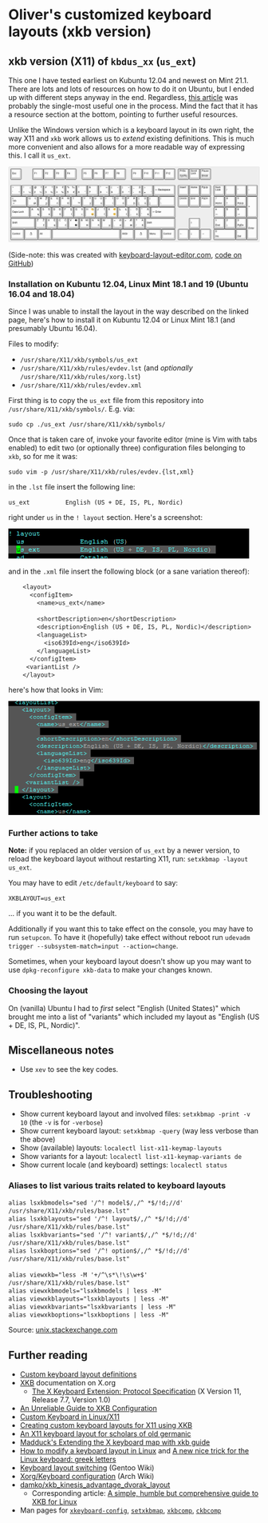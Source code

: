 ﻿# Oliver's customized keyboard layouts (xkb version)

## xkb version (X11) of `kbdus_xx` (`us_ext`)

This one I have tested  earliest on Kubuntu 12.04 and newest on Mint 21.1. There are lots and lots of resources on how to do it on Ubuntu, but I ended up with different steps anyway in the end. Regardless, [this article](https://michal.kosmulski.org/computing/articles/custom-keyboard-layouts-xkb.html) was probably the single-most useful one in the process. Mind the fact that it has a resource section at the bottom, pointing to further useful resources.

Unlike the Windows version which is a keyboard layout in its own right, the way X11 and `xkb` work allows us to *extend* existing definitions. This is much more convenient and also allows for a more readable way of expressing this. I call it `us_ext`.

![Full layout](us_ext.png)

(Side-note: this was created with [keyboard-layout-editor.com](http://www.keyboard-layout-editor.com/), [code on GitHub](https://github.com/ijprest/keyboard-layout-editor))

### Installation on Kubuntu 12.04, Linux Mint 18.1 and 19 (Ubuntu 16.04 and 18.04)

Since I was unable to install the layout in the way described on the linked page, here's how to install it on Kubuntu 12.04 or Linux Mint 18.1 (and presumably Ubuntu 16.04).

Files to modify:

* `/usr/share/X11/xkb/symbols/us_ext`
* `/usr/share/X11/xkb/rules/evdev.lst` (and _optionally_ `/usr/share/X11/xkb/rules/xorg.lst`)
* `/usr/share/X11/xkb/rules/evdev.xml`

First thing is to copy the `us_ext` file from this repository into `/usr/share/X11/xkb/symbols/`. E.g. via:

    sudo cp ./us_ext /usr/share/X11/xkb/symbols/

Once that is taken care of, invoke your favorite editor (mine is Vim with tabs enabled) to edit two (or optionally three) configuration files belonging to `xkb`, so for me it was:

    sudo vim -p /usr/share/X11/xkb/rules/evdev.{lst,xml}

in the `.lst` file insert the following line:

    us_ext          English (US + DE, IS, PL, Nordic)

right under `us` in the `! layout` section. Here's a screenshot:

![The screenshot](../images/evdev_lst.png)

and in the `.xml` file insert the following block (or a sane variation thereof):

```
    <layout>
      <configItem>
        <name>us_ext</name>

        <shortDescription>en</shortDescription>
        <description>English (US + DE, IS, PL, Nordic)</description>
        <languageList>
          <iso639Id>eng</iso639Id>
        </languageList>
      </configItem>
     <variantList />
    </layout>
```

here's how that looks in Vim:

![The screenshot](../images/evdev_xml.png)

### Further actions to take

**Note:** if you replaced an older version of `us_ext` by a newer version, to reload the keyboard layout without restarting X11, run: `setxkbmap -layout us_ext`.

You may have to edit `/etc/default/keyboard` to say:

```
XKBLAYOUT=us_ext
```

... if you want it to be the default.

Additionally if you want this to take effect on the console, you may have to run `setupcon`. To have it (hopefully) take effect without reboot run `udevadm trigger --subsystem-match=input --action=change`.

Sometimes, when your keyboard layout doesn't show up you may want to use `dpkg-reconfigure xkb-data` to make your changes known.

### Choosing the layout

On (vanilla) Ubuntu I had to _first_ select "English (United States)" which brought me into a list of "variants" which included my layout as "English (US + DE, IS, PL, Nordic)".

## Miscellaneous notes

* Use `xev` to see the key codes.

## Troubleshooting

* Show current keyboard layout and involved files: `setxkbmap -print -v 10` (the `-v` is for `-verbose`)
* Show current keyboard layout: `setxkbmap -query` (way less verbose than the above)
* Show (available) layouts: `localectl list-x11-keymap-layouts`
* Show variants for a layout: `localectl list-x11-keymap-variants de`
* Show current locale (and keyboard) settings: `localectl status`

### Aliases to list various traits related to keyboard layouts

```
alias lsxkbmodels="sed '/^! model$/,/^ *$/!d;//d' /usr/share/X11/xkb/rules/base.lst"
alias lsxkblayouts="sed '/^! layout$/,/^ *$/!d;//d' /usr/share/X11/xkb/rules/base.lst"
alias lsxkbvariants="sed '/^! variant$/,/^ *$/!d;//d' /usr/share/X11/xkb/rules/base.lst"
alias lsxkboptions="sed '/^! option$/,/^ *$/!d;//d' /usr/share/X11/xkb/rules/base.lst"

alias viewxkb="less -M '+/^\s*\!\s\w+$' /usr/share/X11/xkb/rules/base.lst"
alias viewxkbmodels="lsxkbmodels | less -M"
alias viewxkblayouts="lsxkblayouts | less -M"
alias viewxkbvariants="lsxkbvariants | less -M"
alias viewxkboptions="lsxkboptions | less -M"
```

Source: [unix.stackexchange.com](https://unix.stackexchange.com/a/356782)

## Further reading

* [Custom keyboard layout definitions](https://help.ubuntu.com/community/Custom%20keyboard%20layout%20definitions)
* [XKB](https://www.x.org/wiki/XKB/) documentation on X.org
    * [The X Keyboard Extension: Protocol Specification](https://www.x.org/archive//current/doc/kbproto/xkbproto.html) (X Version 11, Release 7.7, Version 1.0)
* [An Unreliable Guide to XKB Configuration](https://www.charvolant.org/doug/xkb/)
* [Custom Keyboard in Linux/X11](https://people.uleth.ca/~daniel.odonnell/Blog/custom-keyboard-in-linuxx11)
* [Creating custom keyboard layouts for X11 using XKB](https://michal.kosmulski.org/computing/articles/custom-keyboard-layouts-xkb.html)
* [An X11 keyboard layout for scholars of old germanic](https://swanrad.ch/an-x11-keyboard-layout-for-scholars-of-old-germanic/)
* [Madduck's Extending the X keyboard map with xkb guide](https://web.archive.org/web/20170825051821/http://madduck.net:80/docs/extending-xkb/)
* [How to modify a keyboard layout in Linux](https://rlog.rgtti.com/2014/05/01/how-to-modify-a-keyboard-layout-in-linux/) and [A new nice trick for the Linux keyboard: greek letters](https://rlog.rgtti.com/2015/03/26/a-new-nice-trick-for-the-linux-keyboard-greek-letters/)
* [Keyboard layout switching](https://wiki.gentoo.org/wiki/Keyboard_layout_switching) (Gentoo Wiki)
* [Xorg/Keyboard configuration](https://wiki.archlinux.org/title/Xorg/Keyboard_configuration) (Arch Wiki)
* [damko/xkb_kinesis_advantage_dvorak_layout](https://github.com/damko/xkb_kinesis_advantage_dvorak_layout)
    * Corresponding article: [A simple, humble but comprehensive guide to XKB for Linux](https://medium.com/@damko/a-simple-humble-but-comprehensive-guide-to-xkb-for-linux-6f1ad5e13450)
* Man pages for [`xkeyboard-config`](https://man.archlinux.org/man/xkeyboard-config.7.en), [`setxkbmap`](https://man.archlinux.org/man/setxkbmap.1), [`xkbcomp`](https://man.archlinux.org/man/xkbcomp.1), [`ckbcomp`](https://www.mankier.com/1/ckbcomp)

